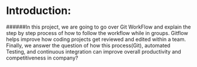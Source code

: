 # Introduction:
 ######In this project, we are going to go over Git WorkFlow and explain the step by step process of how to follow the workflow while in groups. Gitflow helps improve how coding projects get reviewed and edited within a team. Finally, we answer the question of how this process(Git), automated Testing, and continuous integration can improve overall productivity and competitiveness in company?   